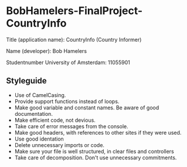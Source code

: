 # BobHamelers-FinalProject-CountryInfo

Title (application name): CountryInfo (Country Informer)

Name (developer): Bob Hamelers

Studentnumber University of Amsterdam: 11055901

## Styleguide

- Use of CamelCasing.
- Provide support functions instead of loops.
- Make good variable and constant names. Be aware of good documentation.
- Make efficient code, not devious.
- Take care of error messages from the console.
- Make good headers, with references to other sites if they were used.
- Use good identation
- Delete unnecessary imports or code.
- Make sure your file is well structured, in clear files and controllers
- Take care of decomposition. Don't use unnecessary commitments.
